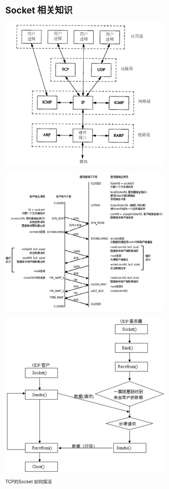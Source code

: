 # Socket 相关知识

![TCP协议](tcp%20协议.png)


![TCP编程模型图以及状态变迁图](CS%20模型TCp编程的流程图以及tcp的状态变迁图.png)
   

![UDP编程模型图](UDP%20的构建过程.png)



TCP的Socket 如何探活

